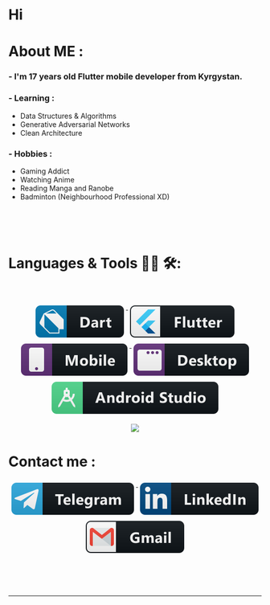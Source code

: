 # Hi


# About ME  :

### - I'm 17 years  old Flutter mobile developer from Kyrgystan.

### - Learning :
-  Data Structures & Algorithms
- Generative Adversarial Networks
- Clean Architecture

### - Hobbies :
-  Gaming Addict
- Watching Anime
- Reading Manga and Ranobe
- Badminton (Neighbourhood Professional XD)

</br>
</br>
</br>



# Languages & Tools 👨‍💻 🛠:
</br>

<p align="center">

<a href="#">
    <img src="svg/dart.svg" alt="dart_colour" style="vertical-align:top; margin:6px 4px">
  </a>
<a href="#">
    <img src="svg/flutter.svg" alt="flutter" style="vertical-align:top; margin:6px 4px">
  </a>
  <a href="#">
    <img src="svg/mobile.svg" alt="mobile" style="vertical-align:top; margin:6px 4px">
  </a>
  <a href="#">
    <img src="svg/desktop.svg" alt="desktop" style="vertical-align:top; margin:6px 4px">
  </a>
<a href="#">
    <img src="svg/android_studio.svg" alt="android_studio" style="vertical-align:top; margin:6px 4px">
  </a>


<p align="center" >  
  <a href="https://github.com/anuraghazra/github-readme-stats"> 
<img  src="https://github-readme-stats.vercel.app/api?username=denihero&&show_icons=true&theme=radical"/>
  </a>
  </p>


# Contact me :
<p align="center" >
<a href="https://t.me/denihero">
	<img src="svg/telegram.svg" alt="telegram" style="vertical-align:top; margin:6px 4px">
</a>

<a href="https://www.linkedin.com/in/daniyarbek-zaitov-965409228/">
    <img src="svg/linked.svg" alt="linkedin" style="vertical-align:top; margin:6px 4px">
  </a>  

<a href="https://mail.google.com/mail/u/0/#inbox?compose=GTvVlcSGLPtlTPBVptswmkDbrBHJKztwtTpxbzcNFcCbGbgddHdwrbrxKbHvwzJsfXcZJmKpqFpMS">
    <img src="svg/gmail.svg" alt="gmail" style="vertical-align:top; margin:6px 4px">
  </a> 
</p>
</br>
</br>
</br>





*************